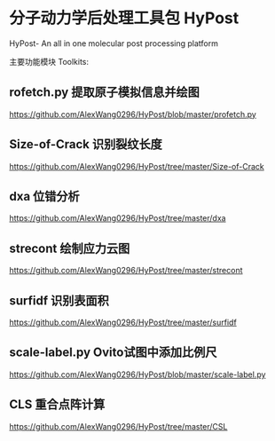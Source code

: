 # 分子动力学后处理工具包 HyPost
HyPost- An all in one molecular post processing platform 

主要功能模块 Toolkits:
## rofetch.py 提取原子模拟信息并绘图
https://github.com/AlexWang0296/HyPost/blob/master/profetch.py
## Size-of-Crack 识别裂纹长度
https://github.com/AlexWang0296/HyPost/tree/master/Size-of-Crack
## dxa 位错分析 
https://github.com/AlexWang0296/HyPost/tree/master/dxa
## strecont 绘制应力云图 
https://github.com/AlexWang0296/HyPost/tree/master/strecont
## surfidf 识别表面积 
https://github.com/AlexWang0296/HyPost/tree/master/surfidf
## scale-label.py Ovito试图中添加比例尺 
https://github.com/AlexWang0296/HyPost/blob/master/scale-label.py
## CLS 重合点阵计算 
https://github.com/AlexWang0296/HyPost/tree/master/CSL
